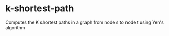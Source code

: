 # k-shortest-path
Computes the K shortest paths in a graph from node s to node t using Yen's algorithm
